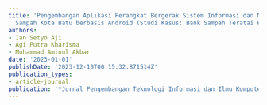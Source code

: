 ```yaml
---
title: 'Pengembangan Aplikasi Perangkat Bergerak Sistem Informasi dan Manajemen Bank
  Sampah Kota Batu berbasis Android (Studi Kasus: Bank Sampah Teratai Putih)'
authors:
- Ian Setyo Aji
- Agi Putra Kharisma
- Muhammad Aminul Akbar
date: '2023-01-01'
publishDate: '2023-12-10T00:15:32.871514Z'
publication_types:
- article-journal
publication: '*Jurnal Pengembangan Teknologi Informasi dan Ilmu Komputer*'
---
```

